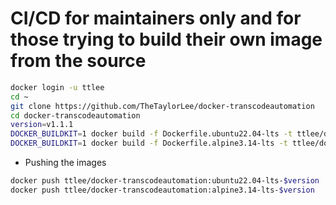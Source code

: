 # CI/CD for maintainers only and for those trying to build their own image from the source
```sh
docker login -u ttlee
cd ~
git clone https://github.com/TheTaylorLee/docker-transcodeautomation
cd docker-transcodeautomation
version=v1.1.1
DOCKER_BUILDKIT=1 docker build -f Dockerfile.ubuntu22.04-lts -t ttlee/docker-transcodeautomation:ubuntu22.04-lts-$version .
DOCKER_BUILDKIT=1 docker build -f Dockerfile.alpine3.14-lts -t ttlee/docker-transcodeautomation:alpine3.14-lts-$version .
```

- Pushing the images
```sh
docker push ttlee/docker-transcodeautomation:ubuntu22.04-lts-$version
docker push ttlee/docker-transcodeautomation:alpine3.14-lts-$version
```